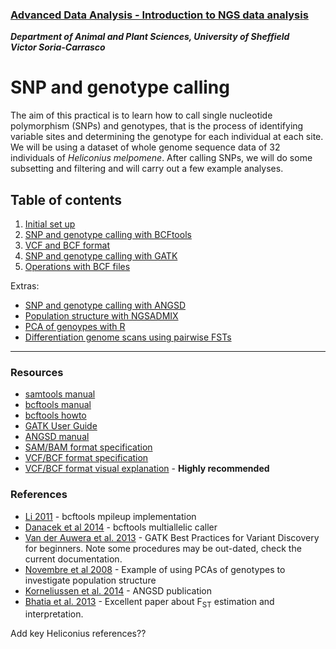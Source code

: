 ### [Advanced Data Analysis - Introduction to NGS data analysis](https://visoca.github.io/AdvDataAna-introNGS/)
**_Department of Animal and Plant Sciences, University of Sheffield_**<br>
**_Victor Soria-Carrasco_**

# SNP and genotype calling

The aim of this practical is to learn how to call single nucleotide polymorphism (SNPs) and genotypes, that is the process of identifying variable sites and determining the genotype for each individual at each site. We will be using a dataset of whole genome sequence data of 32 individuals of *Heliconius melpomene*. After calling SNPs, we will do some subsetting and filtering and will carry out a few example analyses.

## Table of contents
1. [Initial set up](setup.md)
2. [SNP and genotype calling with BCFtools](bcftools.md)
3. [VCF and BCF format](vcfbcf.md)
4. [SNP and genotype calling with GATK](gatk.md)
5. [Operations with BCF files](bcfops.md)

Extras:<br>
  * [SNP and genotype calling with ANGSD](angsd.md)<br>
  * [Population structure with NGSADMIX](ngsadmix.md)<br>
  * [PCA of genoypes with R](pca.md)<br>
  * [Differentiation genome scans using pairwise FSTs](fst.md)<br>

---

### Resources
* [samtools manual](http://www.htslib.org/doc/samtools.html)
* [bcftools manual](http://www.htslib.org/doc/bcftools.html)
* [bcftools howto](http://samtools.github.io/bcftools/howtos/index.html)
* [GATK User Guide](https://software.broadinstitute.org/gatk/documentation/quickstart?v=4)
* [ANGSD manual](http://www.popgen.dk/angsd/index.php/ANGSD)
* [SAM/BAM format specification](https://samtools.github.io/hts-specs/SAMv1.pdf)
* [VCF/BCF format specification](https://samtools.github.io/hts-specs/VCFv4.3.pdf)
* [VCF/BCF format visual explanation](http://vcftools.sourceforge.net/VCF-poster.pdf) - __Highly recommended__
 
### References
* [Li 2011](https://www.ncbi.nlm.nih.gov/pmc/articles/PMC3198575/) - bcftools mpileup implementation
* [Danacek et al 2014](http://samtools.github.io/bcftools/call-m.pdf) - bcftools multiallelic caller
* [Van der Auwera et al. 2013](https://www.ncbi.nlm.nih.gov/pmc/articles/PMC4243306/) - GATK Best Practices for Variant Discovery for beginners. Note some procedures may be out-dated, check the current documentation.
* [Novembre et al 2008](https://www.nature.com/articles/nature07331) - Example of using PCAs of genotypes to investigate population structure
* [Korneliussen et al. 2014](https://bmcbioinformatics.biomedcentral.com/articles/10.1186/s12859-014-0356-4) - ANGSD publication
* [Bhatia et al. 2013](http://genome.cshlp.org/content/23/9/1514.full) - Excellent paper about F<sub>ST</sub> estimation and interpretation.

Add key Heliconius references??
